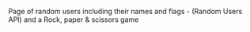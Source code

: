 Page of random users including their names and flags - (Random Users API)
and a Rock, paper & scissors game
